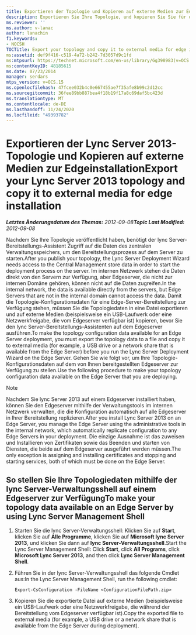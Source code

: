 ```yaml
---
title: Exportieren der Topologie und Kopieren auf externe Medien zur Edgeinstallation
description: Exportieren Sie Ihre Topologie, und kopieren Sie Sie für die Edge-Installation auf externe Medien.
ms.reviewer: ''
ms.author: v-lanac
author: lanachin
f1.keywords:
- NOCSH
TOCTitle: Export your topology and copy it to external media for edge installation
ms:assetid: def9f416-c519-4a72-b242-7d3057d9c1fd
ms:mtpsurl: https://technet.microsoft.com/en-us/library/Gg398983(v=OCS.15)
ms:contentKeyID: 48185615
ms.date: 07/23/2014
manager: serdars
mtps_version: v=OCS.15
ms.openlocfilehash: 47fcee032b4c0e667455ae7f35afe8b99c2d12cc
ms.sourcegitcommit: 36fee89bb887bea4f18b19f17a8c69daf5bc423d
ms.translationtype: MT
ms.contentlocale: de-DE
ms.lasthandoff: 11/24/2020
ms.locfileid: "49393782"
---
```

# <a name="export-your-lync-server-2013-topology-and-copy-it-to-external-media-for-edge-installation"></a><span data-ttu-id="f0122-103">Exportieren der Lync Server 2013-Topologie und Kopieren auf externe Medien zur Edgeinstallation</span><span class="sxs-lookup"><span data-stu-id="f0122-103">Export your Lync Server 2013 topology and copy it to external media for edge installation</span></span>

<div data-xmlns="http://www.w3.org/1999/xhtml">

<div class="topic" data-xmlns="http://www.w3.org/1999/xhtml" data-msxsl="urn:schemas-microsoft-com:xslt" data-cs="https://msdn.microsoft.com/">

<div data-asp="https://msdn2.microsoft.com/asp">



</div>

<div id="mainSection">

<div id="mainBody"><span data-ttu-id="f0122-104">

<span> </span></span><span class="sxs-lookup"><span data-stu-id="f0122-104">

<span> </span></span></span>

<span data-ttu-id="f0122-105">_**Letztes Änderungsdatum des Themas:** 2012-09-08_</span><span class="sxs-lookup"><span data-stu-id="f0122-105">_**Topic Last Modified:** 2012-09-08_</span></span>

<span data-ttu-id="f0122-106">Nachdem Sie Ihre Topologie veröffentlicht haben, benötigt der lync Server-Bereitstellungs-Assistent Zugriff auf die Daten des zentralen Verwaltungsspeichers, um den Bereitstellungsprozess auf dem Server zu starten.</span><span class="sxs-lookup"><span data-stu-id="f0122-106">After you publish your topology, the Lync Server Deployment Wizard needs access to the Central Management store data in order to start the deployment process on the server.</span></span> <span data-ttu-id="f0122-107">Im internen Netzwerk stehen die Daten direkt von den Servern zur Verfügung, aber Edgeserver, die nicht zur internen Domäne gehören, können nicht auf die Daten zugreifen.</span><span class="sxs-lookup"><span data-stu-id="f0122-107">In the internal network, the data is available directly from the servers, but Edge Servers that are not in the internal domain cannot access the data.</span></span> <span data-ttu-id="f0122-108">Damit die Topologie-Konfigurationsdaten für eine Edge-Server-Bereitstellung zur Verfügung stehen, müssen Sie die Topologiedaten in eine Datei exportieren und auf externe Medien (beispielsweise ein USB-Laufwerk oder eine Netzwerkfreigabe, die vom Edgeserver verfügbar ist) kopieren, bevor Sie den lync Server-Bereitstellungs-Assistenten auf dem Edgeserver ausführen.</span><span class="sxs-lookup"><span data-stu-id="f0122-108">To make the topology configuration data available for an Edge Server deployment, you must export the topology data to a file and copy it to external media (for example, a USB drive or a network share that is available from the Edge Server) before you run the Lync Server Deployment Wizard on the Edge Server.</span></span> <span data-ttu-id="f0122-109">Gehen Sie wie folgt vor, um Ihre Topologie-Konfigurationsdaten auf dem von Ihnen bereitgestellten Edgeserver zur Verfügung zu stellen.</span><span class="sxs-lookup"><span data-stu-id="f0122-109">Use the following procedure to make your topology configuration data available on the Edge Server that you are deploying.</span></span>

<div>


> [!NOTE]
> <span data-ttu-id="f0122-110">Nachdem Sie lync Server 2013 auf einem Edgeserver installiert haben, können Sie den Edgeserver mithilfe der Verwaltungstools im internen Netzwerk verwalten, die die Konfiguration automatisch auf alle Edgeserver in Ihrer Bereitstellung replizieren.</span><span class="sxs-lookup"><span data-stu-id="f0122-110">After you install Lync Server 2013 on an Edge Server, you manage the Edge Server using the administrative tools in the internal network, which automatically replicate configuration to any Edge Servers in your deployment.</span></span> <span data-ttu-id="f0122-111">Die einzige Ausnahme ist das zuweisen und Installieren von Zertifikaten sowie das Beenden und starten von Diensten, die beide auf dem Edgeserver ausgeführt werden müssen.</span><span class="sxs-lookup"><span data-stu-id="f0122-111">The only exception is assigning and installing certificates and stopping and starting services, both of which must be done on the Edge Server.</span></span>



</div>

<div>

## <a name="to-make-your-topology-data-available-on-an-edge-server-by-using-lync-server-management-shell"></a><span data-ttu-id="f0122-112">So stellen Sie Ihre Topologiedaten mithilfe der lync Server-Verwaltungsshell auf einem Edgeserver zur Verfügung</span><span class="sxs-lookup"><span data-stu-id="f0122-112">To make your topology data available on an Edge Server by using Lync Server Management Shell</span></span>

1.  <span data-ttu-id="f0122-113">Starten Sie die lync Server-Verwaltungsshell: Klicken Sie auf **Start**, klicken Sie auf **Alle Programme**, klicken Sie auf **Microsoft lync Server 2013**, und klicken Sie dann auf **lync Server-Verwaltungsshell**.</span><span class="sxs-lookup"><span data-stu-id="f0122-113">Start the Lync Server Management Shell: Click **Start**, click **All Programs**, click **Microsoft Lync Server 2013**, and then click **Lync Server Management Shell**.</span></span>

2.  <span data-ttu-id="f0122-114">Führen Sie in der lync Server-Verwaltungsshell das folgende Cmdlet aus:</span><span class="sxs-lookup"><span data-stu-id="f0122-114">In the Lync Server Management Shell, run the following cmdlet:</span></span>
    
        Export-CsConfiguration -FileName <ConfigurationFilePath.zip>

3.  <span data-ttu-id="f0122-115">Kopieren Sie die exportierte Datei auf externe Medien (beispielsweise ein USB-Laufwerk oder eine Netzwerkfreigabe, die während der Bereitstellung vom Edgeserver verfügbar ist).</span><span class="sxs-lookup"><span data-stu-id="f0122-115">Copy the exported file to external media (for example, a USB drive or a network share that is available from the Edge Server during deployment).</span></span>

<span data-ttu-id="f0122-116"></div>

</div>

<span> </span>

</div>

</div>

</span><span class="sxs-lookup"><span data-stu-id="f0122-116"></div>

</div>

<span> </span>

</div>

</div>

</span></span></div>

